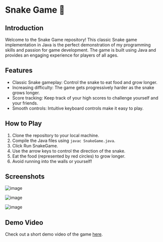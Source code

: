 # Snake Game 🐍

## Introduction
Welcome to the Snake Game repository! This classic Snake game implementation in Java is the perfect demonstration of my programming skills and passion for game development. The game is built using Java and provides an engaging experience for players of all ages.

## Features
- Classic Snake gameplay: Control the snake to eat food and grow longer.
- Increasing difficulty: The game gets progressively harder as the snake grows longer.
- Score tracking: Keep track of your high scores to challenge yourself and your friends.
- Smooth controls: Intuitive keyboard controls make it easy to play.

## How to Play
1. Clone the repository to your local machine.
2. Compile the Java files using `javac SnakeGame.java`.
3. Click Run SnakeGame.
4. Use the arrow keys to control the direction of the snake.
5. Eat the food (represented by red circles) to grow longer.
6. Avoid running into the walls or yourself!

## Screenshots
![image](https://github.com/lizblackledge/Snake/assets/92070651/6dbe9ec7-c15e-452f-b605-41fa2b19a063)

![image](https://github.com/lizblackledge/Snake/assets/92070651/2f2acb4c-3a06-4205-b129-da9fab6dda72)

![image](https://github.com/lizblackledge/Snake/assets/92070651/4e84ca49-5702-4d61-a9c1-a61eaebfe444)


## Demo Video
Check out a short demo video of the game [here](https://youtu.be/your_demo_video_link).

